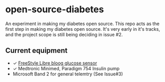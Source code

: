 # open-source-diabetes
An experiment in making my diabetes open source.
This repo acts as the first step in making my diabetes open source. It's very early in it's tracks, and the project scope is still being deciding in issue #2.

## Current equipment
* ✓ [FreeStyle Libre bloog glucose sensor](http://www.freestylelibre.se/)
* ✓ Medtronic Minimed, Paradigm 754 Insulin pump
* Microsoft Band 2 for general telemtry (See Issue#3)
